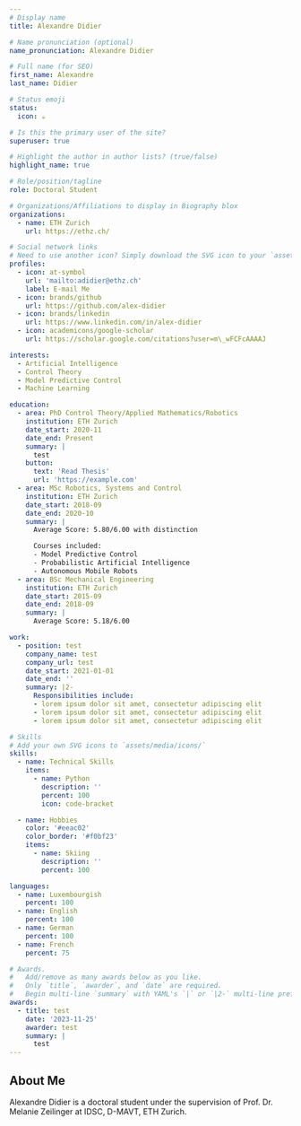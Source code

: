 ```yaml
---
# Display name
title: Alexandre Didier

# Name pronunciation (optional)
name_pronunciation: Alexandre Didier

# Full name (for SEO)
first_name: Alexandre
last_name: Didier

# Status emoji
status:
  icon: ☕️

# Is this the primary user of the site?
superuser: true

# Highlight the author in author lists? (true/false)
highlight_name: true

# Role/position/tagline
role: Doctoral Student

# Organizations/Affiliations to display in Biography blox
organizations:
  - name: ETH Zurich
    url: https://ethz.ch/

# Social network links
# Need to use another icon? Simply download the SVG icon to your `assets/media/icons/` folder.
profiles:
  - icon: at-symbol
    url: 'mailto:adidier@ethz.ch'
    label: E-mail Me
  - icon: brands/github
    url: https://github.com/alex-didier
  - icon: brands/linkedin
    url: https://www.linkedin.com/in/alex-didier
  - icon: academicons/google-scholar
    url: https://scholar.google.com/citations?user=m\_wFCFcAAAAJ

interests:
  - Artificial Intelligence
  - Control Theory
  - Model Predictive Control
  - Machine Learning

education:
  - area: PhD Control Theory/Applied Mathematics/Robotics
    institution: ETH Zurich
    date_start: 2020-11
    date_end: Present
    summary: |
      test
    button:
      text: 'Read Thesis'
      url: 'https://example.com'
  - area: MSc Robotics, Systems and Control
    institution: ETH Zurich
    date_start: 2018-09
    date_end: 2020-10
    summary: |
      Average Score: 5.80/6.00 with distinction

      Courses included:
      - Model Predictive Control
      - Probabilistic Artificial Intelligence
      - Autonomous Mobile Robots
  - area: BSc Mechanical Engineering
    institution: ETH Zurich
    date_start: 2015-09
    date_end: 2018-09
    summary: |
      Average Score: 5.18/6.00

work:
  - position: test
    company_name: test
    company_url: test
    date_start: 2021-01-01
    date_end: ''
    summary: |2-
      Responsibilities include:
      - lorem ipsum dolor sit amet, consectetur adipiscing elit
      - lorem ipsum dolor sit amet, consectetur adipiscing elit
      - lorem ipsum dolor sit amet, consectetur adipiscing elit

# Skills
# Add your own SVG icons to `assets/media/icons/`
skills:
  - name: Technical Skills
    items:
      - name: Python
        description: ''
        percent: 100
        icon: code-bracket

  - name: Hobbies
    color: '#eeac02'
    color_border: '#f0bf23'
    items:
      - name: Skiing
        description: ''
        percent: 100

languages:
  - name: Luxembourgish
    percent: 100
  - name: English
    percent: 100
  - name: German
    percent: 100
  - name: French
    percent: 75

# Awards.
#   Add/remove as many awards below as you like.
#   Only `title`, `awarder`, and `date` are required.
#   Begin multi-line `summary` with YAML's `|` or `|2-` multi-line prefix and indent 2 spaces below.
awards:
  - title: test
    date: '2023-11-25'
    awarder: test
    summary: |
      test
---
```


## About Me

Alexandre Didier is a doctoral student under the supervision of Prof. Dr. Melanie Zeilinger at IDSC, D-MAVT, ETH Zurich.
